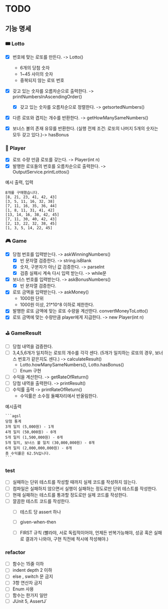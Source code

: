 # TODO

## **기능 명세**

### 🎟️ Lotto

- [x] 번호에 맞는 로또를 만든다. -> Lotto()
  - 6개의 당첨 숫자
  - 1~45 사이의 숫자
  - 중복되지 않는 로또 번호

- [x] 갖고 있는 숫자를 오름차순으로 출력한다. -> printNumbersInAscendingOrder()
  - [x] 갖고 있는 숫자를 오름차순으로 정렬한다. -> getsortedNumbers()

- [x] 다른 로또와 겹치는 개수를 반환한다. -> getHowManySameNumbers()
- [x] 보너스 볼의 존재 유뮤를 반환한다. (실행 전제 조건: 로또의 나머지 5개의 숫자는 모두 갖고 있다.)-> hasBonus


### 🤑 Player
- [x] 로또 수량 만큼 로또를 갖는다. -> Player(int n)
- [x] 발행한 로또들의 번호를 오름차순으로 출력한다. -> OutputService.printLottos()

예시 출력, 입력
```
8개를 구매했습니다.
[8, 21, 23, 41, 42, 43] 
[3, 5, 11, 16, 32, 38] 
[7, 11, 16, 35, 36, 44] 
[1, 8, 11, 31, 41, 42] 
[13, 14, 16, 38, 42, 45] 
[7, 11, 30, 40, 42, 43] 
[2, 13, 22, 32, 38, 45] 
[1, 3, 5, 14, 22, 45]

```

### 🎮 Game
- [x] 당첨 번호를 입력받는다.  -> askWinningNumbers()
    - [x] 빈 문자열 검증한다. -> string.isBlank
    - [x] 숫자, 구분자가 아닌 값 검증한다. -> parseInt 
    - [x] 검증 실패시 계속 다시 입력 받는다. -> while문
- [x] 보너스 번호를 입력받는다. -> askBonusNumbers()
    - [x] 빈 문자열 검증한다.
- [x]  로또 금액을 입력받는다. -> askMoney()
   - 1000원 단위
   - 1000원 이상, 21*10^8 이하로 제한한다.
- [x] 발행한 로또 금액에 맞는 로또 수량을 계산한다. convertMoneyToLotto()
- [x] 로또 금액에 맞는 수량만큼 player에게 지급한다. -> new Player(int n)

### ⛳️  GameResult
- [ ]  당첨 내역을 검증한다.
  - [ ] 3,4,5,6개가 일치하는 로또의 개수를 각각 센다. (5개가 일치하는 로또의 경우, 보너스 번호가 같은지도 센다.)  -> calculateResult()
     - Lotto.howManySameNumbers(), Lotto.hasBonus()
     - [ ] Enum 구현
- [ ] 수익을 계산한다. ->  getRateOfReturn() 
- [ ]  당첨 내역을 출력한다. -> printResult()
  - [ ] 수익률 출력 -> printRateOfReturn() 
      - 수익률은 소수점 둘쨰자리에서 반올림한다.

예시출력

    ```agsl
    당첨 통계
    3개 일치 (5,000원) - 1개
    4개 일치 (50,000원) - 0개
    5개 일치 (1,500,000원) - 0개
    5개 일치, 보너스 볼 일치 (30,000,000원) - 0개
    6개 일치 (2,000,000,000원) - 0개
    총 수익률은 62.5%입니다.
    ```



### test

- [ ]  실패하는 단위 테스트를 작성할 때까지 실제 코드를 작성하지 않는다.
- [ ]  컴파일은 실패하지 않으면서 실행이 실패하는 정도로만 단위 테스트를 작성한다.
- [ ]  현재 실패하는 테스트를 통과할 정도로만 실제 코드를 작성한다.
- [ ]  깔끔한 테스트 코드를 작성한다.
    - [ ]  테스트 당 assert 하나
    - [ ]  given-when-then
    - [ ]  FIRST 규칙 (빨라야, 서로 독립적이어야, 언제든 반복가능해야, 성공 혹은 실패로 결과가 나와야, 구현 직전에 적시에 작성해야.)



### refactor
- [ ] 함수는 15줄 이하
- [ ]  indent depth 2 이하
- [ ] else , switch 문 금지
- [ ]  3항 연산자 금지
- [ ] Enum 사용
- [ ]  함수는 한가지 일만
- [ ]  JUnit 5, AssertJ`